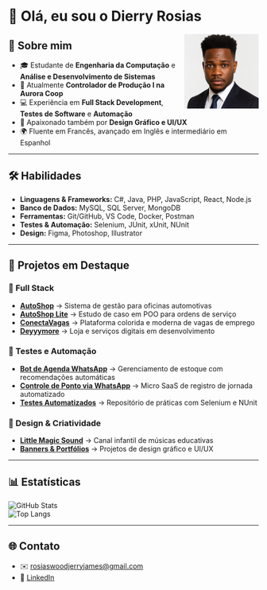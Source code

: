 # 👋 Olá, eu sou o Dierry Rosias  

<img src="deyyy pic.png" width="150" align="right" />


## 🚀 Sobre mim  
- 🎓 Estudante de **Engenharia da Computação** e **Análise e Desenvolvimento de Sistemas**  
- 💼 Atualmente **Controlador de Produção I na Aurora Coop**  
- 💻 Experiência em **Full Stack Development**, **Testes de Software** e **Automação**  
- 🎨 Apaixonado também por **Design Gráfico e UI/UX**  
- 🌍 Fluente em Francês, avançado em Inglês e intermediário em Espanhol  

---

## 🛠️ Habilidades  
- **Linguagens & Frameworks:** C#, Java, PHP, JavaScript, React, Node.js  
- **Banco de Dados:** MySQL, SQL Server, MongoDB  
- **Ferramentas:** Git/GitHub, VS Code, Docker, Postman  
- **Testes & Automação:** Selenium, JUnit, xUnit, NUnit  
- **Design:** Figma, Photoshop, Illustrator  

---

## 📂 Projetos em Destaque  

### 🔧 Full Stack  
- [**AutoShop**](https://github.com/Deyyymore/AutoShop) → Sistema de gestão para oficinas automotivas  
- [**AutoShop Lite**](https://github.com/Deyyymore/AutoShop-Lite) → Estudo de caso em POO para ordens de serviço  
- [**ConectaVagas**](https://github.com/Deyyymore/ConectaVagas) → Plataforma colorida e moderna de vagas de emprego  
- [**Deyyymore**](https://deyyymore.com.br) → Loja e serviços digitais em desenvolvimento  

### 🤖 Testes e Automação  
- [**Bot de Agenda WhatsApp**](https://github.com/Deyyymore/BotAgenda) → Gerenciamento de estoque com recomendações automáticas  
- [**Controle de Ponto via WhatsApp**](https://github.com/Deyyymore/ControlePonto) → Micro SaaS de registro de jornada automatizado  
- [**Testes Automatizados**](https://github.com/Deyyymore/Testes-Automacao) → Repositório de práticas com Selenium e NUnit  

### 🎨 Design & Criatividade  
- [**Little Magic Sound**](https://youtube.com/@littlemagicsound) → Canal infantil de músicas educativas  
- [**Banners & Portfólios**](https://github.com/Deyyymore/DesignPortfolio) → Projetos de design gráfico e UI/UX  

---

## 📊 Estatísticas  
![GitHub Stats](https://github-readme-stats.vercel.app/api?username=Deyyymore&show_icons=true&theme=radical)  
![Top Langs](https://github-readme-stats.vercel.app/api/top-langs/?username=Deyyymore&layout=compact&theme=radical)  

---

## 🌐 Contato  
- ✉️ [rosiaswoodjerryjames@gmail.com](mailto:rosiaswoodjerryjames@gmail.com)  
- 💼 [LinkedIn](https://linkedin.com/in/dierryrosias)  
    
